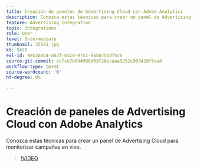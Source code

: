 ```yaml
---
title: Creación de paneles de Advertising Cloud con Adobe Analytics
description: Conozca estas técnicas para crear un panel de Advertising Cloud para monitorizar campañas en vivo.
feature: Advertising Integration
topic: Integrations
role: User
level: Intermediate
thumbnail: 35121.jpg
kt: 5478
exl-id: 9e53a8b4-a02f-41c4-97cc-ea50751d75c8
source-git-commit: ecfce7b894986903f28ecaaa3252c903420f5aa8
workflow-type: tm+mt
source-wordcount: '0'
ht-degree: 0%

---
```


# Creación de paneles de Advertising Cloud con Adobe Analytics

Conozca estas técnicas para crear un panel de Advertising Cloud para monitorizar campañas en vivo.

>[!VIDEO](https://video.tv.adobe.com/v/35121/?quality=12&learn=on)
